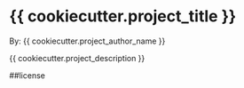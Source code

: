 # {{ cookiecutter.project_title }}

By: {{ cookiecutter.project_author_name }}

{{ cookiecutter.project_description }}

##license